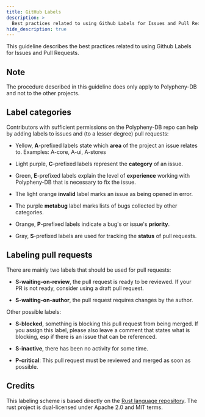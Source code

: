 ```yaml
---
title: GitHub Labels
description: >
  Best practices related to using Github Labels for Issues and Pull Requests.
hide_description: true
---
```


This guideline describes the best practices related to using Github Labels for Issues and Pull Requests.

## Note

The procedure described in this guideline does only apply to Polypheny-DB and not to the other projects.

## Label categories

Contributors with sufficient permissions on the Polypheny-DB repo can help by adding
labels to issues and (to a lesser degree) pull requests:

* Yellow, **A**-prefixed labels state which **area** of the project an issue
  relates to. Examples: A-core, A-ui, A-stores

* Light purple, **C**-prefixed labels represent the **category** of an issue.

* Green, **E**-prefixed labels explain the level of **experience** 
  working with Polypheny-DB that is necessary to fix the issue.

* The light orange **invalid** label marks an issue as being opened in error.

* The purple **metabug** label marks lists of bugs collected by other
  categories.

* Orange, **P**-prefixed labels indicate a bug's or issue's **priority**.

* Gray, **S**-prefixed labels are used for tracking the **status** of pull
  requests.

## Labeling pull requests

There are mainly two labels that should be used for pull requests:

* **S-waiting-on-review**, the pull request is ready to be reviewed. If your PR is not ready, 
  consider using a draft pull request.

* **S-waiting-on-author**, the pull request requires changes by the author.

Other possible labels:

* **S-blocked**, something is blocking this pull request from being merged. If you assign this label,
  please also leave a comment that states what is blocking, esp if there is an issue that can be referenced.

* **S-inactive**, there has been no activity for some time.

* **P-critical**: This pull request must be reviewed and merged as soon as possible.

## Credits

This labeling scheme is based directly on the [Rust language repository](https://github.com/rust-lang/rust/). 
The rust project is dual-licensed under Apache 2.0 and MIT terms.


